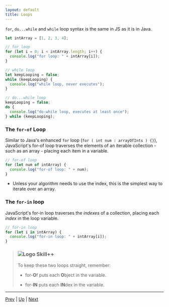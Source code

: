 ```yaml
---
layout: default
title: Loops
---
```


`for`, `do...while` and `while` loop syntax is the same in JS as it is in Java.


```javascript
let intArray = [1, 2, 3, 4];

// for loop
for (let i = 0; i < intArray.length; i++) {
  console.log("for loop: " + intArray[i]);
}

// while loop
let keepLooping = false;
while (keepLooping) {
  console.log("while loop, never executes");
}

// do...while loop
keepLooping = false;
do {
  console.log("do-while loop, executes at least once");
} while (keepLooping);
```

### The `for-of` Loop

Similar to Java's enhanced `for` loop (`for ( int num : arrayOfInts ) {}`), JavaScript's for-of loop traverses the elements of an iterable collection - such as an array - placing each item in a variable.

```javascript
// for-of loop
for (let num of intArray) {
  console.log("for-of loop: " + num);
}
```

* Unless your algorithm needs to use the index, this is the simplest way to iterate over an array.

### The `for-in` loop

JavaScript's for-in loop traverses the _indexes_ of a collection, placing each _index_ in the loop variable.

```javascript
// for-in loop
for (let i in intArray) {
  console.log("for-in loop: " + intArray[i]);
}
```

> ### ![Logo](http://skilldistillery.com/downloads/sd_logo.jpg) Skill++
> 
> To keep these two loops straight, remember:
> 
> * for-**O**f puts each **O**bject in the variable.
> 
> * for-**IN** puts each **IN**dex in the variable.


<hr>

[Prev](conditionalStatements.md) | [Up](README.md) | [Next](tryCatchFinally.md)

